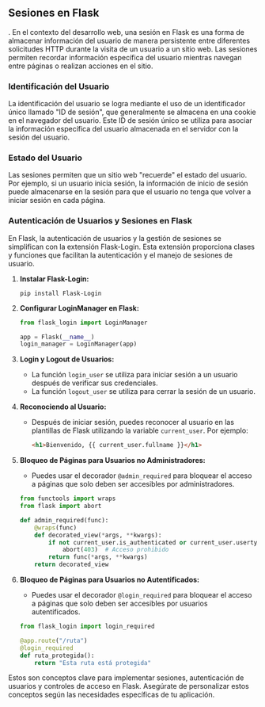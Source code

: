 ## Sesiones en Flask
.
En el contexto del desarrollo web, una sesión en Flask es una forma de almacenar información del usuario de manera persistente entre diferentes solicitudes HTTP durante la visita de un usuario a un sitio web. Las sesiones permiten recordar información específica del usuario mientras navegan entre páginas o realizan acciones en el sitio.

### Identificación del Usuario

La identificación del usuario se logra mediante el uso de un identificador único llamado "ID de sesión", que generalmente se almacena en una cookie en el navegador del usuario. Este ID de sesión único se utiliza para asociar la información específica del usuario almacenada en el servidor con la sesión del usuario.

### Estado del Usuario

Las sesiones permiten que un sitio web "recuerde" el estado del usuario. Por ejemplo, si un usuario inicia sesión, la información de inicio de sesión puede almacenarse en la sesión para que el usuario no tenga que volver a iniciar sesión en cada página.

### Autenticación de Usuarios y Sesiones en Flask

En Flask, la autenticación de usuarios y la gestión de sesiones se simplifican con la extensión Flask-Login. Esta extensión proporciona clases y funciones que facilitan la autenticación y el manejo de sesiones de usuario.

1. **Instalar Flask-Login:**
   ```
   pip install Flask-Login
   ```

2. **Configurar LoginManager en Flask:**
   ```python
   from flask_login import LoginManager

   app = Flask(__name__)
   login_manager = LoginManager(app)
   ```

3. **Login y Logout de Usuarios:**
   - La función `login_user` se utiliza para iniciar sesión a un usuario después de verificar sus credenciales.
   - La función `logout_user` se utiliza para cerrar la sesión de un usuario.

4. **Reconociendo al Usuario:**
   - Después de iniciar sesión, puedes reconocer al usuario en las plantillas de Flask utilizando la variable `current_user`. Por ejemplo:
     ```html
     <h1>Bienvenido, {{ current_user.fullname }}</h1>
     ```

5. **Bloqueo de Páginas para Usuarios no Administradores:**
   - Puedes usar el decorador `@admin_required` para bloquear el acceso a páginas que solo deben ser accesibles por administradores.
   ```python
   from functools import wraps
   from flask import abort

   def admin_required(func):
       @wraps(func)
       def decorated_view(*args, **kwargs):
           if not current_user.is_authenticated or current_user.usertype != 1:
               abort(403)  # Acceso prohibido
           return func(*args, **kwargs)
       return decorated_view
   ```

6. **Bloqueo de Páginas para Usuarios no Autentificados:**
   - Puedes usar el decorador `@login_required` para bloquear el acceso a páginas que solo deben ser accesibles por usuarios autentificados.
   ```python
   from flask_login import login_required

   @app.route("/ruta")
   @login_required
   def ruta_protegida():
       return "Esta ruta está protegida"
   ```

Estos son conceptos clave para implementar sesiones, autenticación de usuarios y controles de acceso en Flask. Asegúrate de personalizar estos conceptos según las necesidades específicas de tu aplicación.
